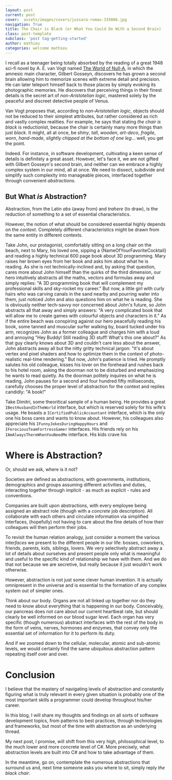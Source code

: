 ```yaml
---
layout: post
current: post
cover:  assets/images/covers/jussara-romao-335086.jpg
navigation: True
title: The Chair is Black (or What You Could Do With a Second Brain)
class: post-template
subclass: 'post tag-getting-started'
author: mathieu
categories: welcome mathieu
---
```


I recall as a teenager being totally absorbed by the reading of a great 1948 sci-fi novel by A. E. van Vogt named [The World of Null-A](https://en.wikipedia.org/wiki/The_World_of_Null-A), in which the amnesic main character, Gilbert Gosseyn, discovers he has grown a second brain allowing him to memorize scenes with extreme detail and precision. He can later teleport himself back to those places by simply evoking its photographic memories. He discovers that perceiving things in their finest details is the secret art of *non-Aristotelian logic*, mastered solely by the peaceful and discreet detective people of Venus.

Van Vogt proposes that, according to *non-Aristotelian logic*, objects should not be reduced to their simplest attributes, but rather considered as rich and vastly complex realities. For example, he says that stating *the chair is black* is reductionist, because the chair is certainly many more things than just *black*. It might, all at once, be *shiny*, *tall*, *wooden*, *art-deco*, *fragile*, *worn*, *hand-made*, *slightly chipped at the bottom of one leg*… well, you get the point.

Indeed. For instance, in software development, cultivating a keen sense of details is definitely a great asset. However, let's face it, we are not gifted with Gilbert Gosseyn's second brain, and neither can we embrace a highly complex system in our mind, all at once. We need to dissect, subdivide and simplify such complexity into manageable pieces, interfaced together through convenient *abstractions*.

## But What *is* Abstraction?

Abstraction, from the Latin *abs* (away from) and *trahere* (to draw), is the reduction of something to a set of essential characteristics.

However, the notion of what should be considered essential highly depends on the *context*. Completely different characteristics might be drawn from the same entity in different contexts.

Take John, our protagonist, comfortably sitting on a long chair on the beach, next to Mary, his loved one, sipping a {NameOfYourFavoriteCocktail} and reading a highly technical 600 page book about 3D programming. Mary raises her brown eyes from her book and asks him about what he is reading. As she is not technically-inclined and, by asking that question, cares more about John himself than the quirks of the third dimension, our hero intuitively abstracts all the maths, vectors and formulas away and simply replies: "A 3D programming book that will complement my professional skills and sky-rocket my career." But now, a little girl with curly hairs who was carving canals in the sand nearby and pourring water into them, just noticed John and also questions him on what he is reading. She is obviously neither tech-savvy nor concerned about John's future, so John abstracts all that away and simply answers: "A very complicated book that will allow me to create games with colourful objects and characters in it." As if the entire beach was conspiring against our hero peacefully reading his book, some tanned and muscular surfer walking by, board tucked under his arm, recognizes John as a former colleague and charges him with a loud and annoying "Hey Buddy! Still reading 3D stuff! What's this one about?" As that guy clearly knows about 3D and couldn't care less about the answer, John abstracts away all but the nitty gritty technical jargon: "It's about vertex and pixel shaders and how to optimize them in the context of photo-realistic real-time rendering." But now, John's patience is tried. He promptly salutes his old colleague, kisses his lover on the forehead and rushes back to his hotel room, asking the doorman not to be disturbed and emphasizing he wants to read quietly. As the doorman politely inquires on what he is reading, John pauses for a second and four hundred fifty milliseconds, carefully chooses the proper level of abstraction for the context and replies candidly: "A book!"

Take Dimitri, some theoritical sample of a human being. He provides a great `IBestHusbandInTheWorld` interface, but which is reserved solely for his wife's usage. He boasts a `ICertifiedPublicAccountant` interface, which is the only one his boss cares and wants to know about. However, his colleagues also appreciate his `IFunnyJokesDuringHappyHours` and `IFerociousTeamFortressGamer` interfaces. His friends rely on his `IAmAlwaysThereWhenYouNeedMe` interface. His kids crave his 



# Where is Abstraction?

Or, should we ask, where is it *not*? 

Societies are defined as abstractions, with governments, institutions, demographics and groups assuming different activities and duties, interacting together through implicit - as much as explicit - rules and conventions.

Companies are built upon abstractions, with every employee being assigned an abstract role (though with a *concrete* job description). All collaborate with each others and circulate information via simplified interfaces, (hopefully) not having to care about the fine details of how their colleagues will then perform their jobs.

To revisit the human relation analogy, just consider a moment the various inter*faces* we present to the different people in our life: bosses, coworkers, friends, parents, kids, siblings, lovers. We very selectively abstract away a lot of details about ourselves and present people only what is meaningful and useful to the specific kind of relationship we have with them. And we do that not because we are secretive, but really because it just wouldn't work otherwise.

However, abstraction is not just some clever human invention. It is actually omnipresent in the universe and is essential to the formation of any complex system out of simpler ones.

Think about our body. Organs are not all linked up together nor do they need to know about everything that is happening in our body. Conceivably, our pancreas does not care about our current heartbeat rate, but should clearly be well informed on our blood sugar level. Each organ has very specific (though numerous) abstract interfaces with the rest of the body in the form of veins, nerves, hormones and enzymes, that convey only the essential set of information for it to perform its duty.

And if we zoomed down to the cellular, molecular, atomic and sub-atomic levels, we would certainly find the same ubiquitous abstraction pattern repeating itself over and over.

# Conclusion

I believe that the mastery of navigating levels of abstraction and constantly figuring what is truly relevant in every given situation is probably one of the most important skills a programmer could develop throughout his/her career.

In this blog, I will share my thoughts and findings on all sorts of software development topics, from patterns to best practices, through technologies and frameworks, but most of the time with abstraction as an underlying thread.

My next post, I promise, will shift from this very high, philosophical level, to the much lower and more concrete level of C#. More precisely, what abstraction levels are built into C# and how to take advantage of them.

In the meantime, go on, contemplate the numerous abstractions that surround us and, next time someone asks you where to sit, simply reply *the black chair*.
